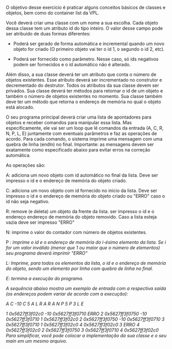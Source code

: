O objetivo desse exercício é praticar alguns conceitos básicos de classes e objetos, bem como do container list da VPL.

Você deverá criar uma classe com um nome a sua escolha. Cada objeto dessa classe tem um atributo id do tipo inteiro. 
O valor desse campo pode ser atribuido de duas formas diferentes:

* Poderá ser gerado de forma automática e incremental quando um novo objeto for criado 
(O primeiro objeto vai ter o id 1, o segundo o id 2, etc).

* Poderá ser fornecido como parâmetro. 
Nesse caso, só ids negativos podem ser fornecidos e o id automático não é alterado.

Além disso, a sua classe deverá ter um atributo que conta o número de objetos existentes. 
Esse atributo deverá ser incrementado no construtor e decrementado do destrutor. 
Todos os atributos da sua classe devem ser privados. 
Sua classe deverá ter métodos para retornar o id de um objeto e também o número de objetos existentes no momento. 
Sua classe também deve ter um método que retorna o endereço de memória no qual o objeto está alocado.

O seu programa principal deverá criar uma lista de apontadores para objetos e receber comandos para manipular essa lista. 
Mas especificamente, ele vai ser um  loop que lê comandos da entrada (A, C, R, N, P, L, E) 
juntamente com eventuais parâmetros e faz as operações de acordo. 
Para cada comando, o sistema imprime uma mensagem com uma quebra de linha (endln) no final. 
Importante: as mensagens devem ser exatamente como especificado abaixo para evitar erros na correção automática.  

As operações são:

A: adiciona um novo objeto com id automático no final da lista. 
Deve ser impresso o id e o endereço de memória do objeto criado.

C: adiciona um novo objeto com id fornecido no início da lista. 
Deve ser impresso o id e o endereço de memória do objeto criado ou "ERRO" caso o id não seja negativo.

R: remove (e deleta) um objeto da frente da lista. 
 ser impresso o id e o endereço endereço de memória do objeto removido. Caso a lista esteja vazia deve ser impresso "ERRO"

N: imprime o valor do contador com número de objetos existentes.

P <i>: imprime o id e o endereço de memória do i-ésimo elemento da lista. 
Se i for um valor inválido (menor que 1 ou maior que o número de elementos) seu programa deverá imprimir "ERRO"

L: Imprime, para todos os elementos da lista, o id e o endereço de memória do objeto, 
sendo um elemento por linha com quebra de linha no final.

E: termina a execução do programa.

A sequência abaixo mostra um exemplo de entrada com a respectiva saída 
(os endereços podem variar de acordo com a execução):

A
C -10
C 5
A
L
R
A
R
A
N
P 5
P 3
L
E

1 0x5627ff3f02c0
-10 0x5627ff3f0710
ERRO
2 0x5627ff3f0750
-10 0x5627ff3f0710
1 0x5627ff3f02c0
2 0x5627ff3f0750
-10 0x5627ff3f0710
3 0x5627ff3f0710
1 0x5627ff3f02c0
4 0x5627ff3f02c0
3
ERRO
4 0x5627ff3f02c0
2 0x5627ff3f0750
3 0x5627ff3f0710
4 0x5627ff3f02c0
Para simplificar, você pode colocar a implementação da sua classe e o seu main em um mesmo arquivo.